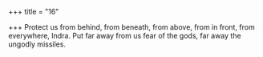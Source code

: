+++
title = "16"

+++
Protect us from behind, from beneath, from above, from in front, from  everywhere, Indra.
Put far away from us fear of the gods, far away the ungodly missiles.